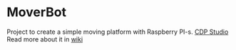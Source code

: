 # MoverBot
Project to create a simple moving platform with Raspberry PI-s. [CDP Studio](http://cdpstudio.com/home-edition)  
Read more about it in [wiki](https://github.com/CDPTechnologies/MoverBot/wiki)
